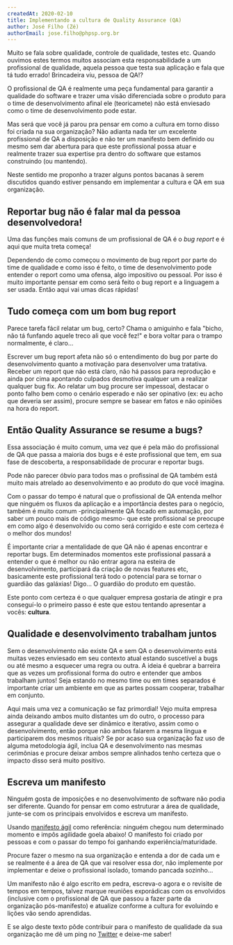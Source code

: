 ```yaml
---
createdAt: 2020-02-10
title: Implementando a cultura de Quality Assurance (QA)
author: José Filho (Zé)
authorEmail: jose.filho@phpsp.org.br
---
```


Muito se fala sobre qualidade, controle de qualidade, testes etc. Quando ouvimos estes termos muitos associam esta responsabilidade a um profissional de qualidade, aquela pessoa que testa sua aplicação e fala que tá tudo errado! Brincadeira viu, pessoa de QA!?

O profissional de QA é realmente uma peça fundamental para garantir a qualidade do software e trazer uma visão diferenciada sobre o produto para o time de desenvolvimento afinal ele (teoricamete) não está enviesado como o time de desenvolvimento pode estar.

Mas será que você já parou pra pensar em como a cultura em torno disso foi criada na sua organização? Não adianta nada ter um excelente profissional de QA a disposição e não ter um manifesto bem definido ou mesmo sem dar abertura para que este profissional possa atuar e realmente trazer sua expertise pra dentro do software que estamos construindo (ou mantendo).

Neste sentido me proponho a trazer alguns pontos bacanas à serem discutidos quando estiver pensando em implementar a cultura e QA em sua organização.

## Reportar bug não é falar mal da pessoa desenvolvedora!

Uma das funções mais comuns de um profissional de QA é o *bug report* e é aqui que muita treta começa! 

Dependendo de como começou o movimento de bug report por parte do time de qualidade e como isso é feito, o time de desenvolvimento pode entender o report como uma ofensa, algo impositivo ou pessoal.
Por isso é muito importante pensar em como será feito o bug report e a linguagem a ser usada. Então aqui vai umas dicas rápidas!

## Tudo começa com um bom bug report

Parece tarefa fácil relatar um bug, certo? Chama o amiguinho e fala "bicho, não tá funfando aquele treco ali que você fez!" e bora voltar para o trampo normalmente, é claro...

Escrever um bug report afeta não só o entendimento do bug por parte do desenvolvimento quanto a motivação para desenvolver uma tratativa. Receber um report que não está claro, não há passos para reprodução e ainda por cima apontando culpados desmotiva qualquer um a realizar qualquer bug fix.
Ao relatar um bug procure ser impessoal, destacar o ponto falho bem como o cenário esperado e não ser opinativo (ex: eu acho que deveria ser assim), procure sempre se basear em fatos e não opiniões na hora do report.

## Então Quality Assurance se resume a bugs?

Essa associação é muito comum, uma vez que é pela mão do profissional de QA que passa a maioria dos bugs e é este profissional que tem, em sua fase de descoberta, a responsabilidade de procurar e reportar bugs.

Pode não parecer óbvio para todos mas o profissinal de QA também está muito mais atrelado ao desenvolvimento e ao produto do que você imagina.

Com o passar do tempo é natural que o profissional de QA entenda melhor que ninguém os fluxos da aplicação e a importância destes para o negócio, também é muito comum -principalmente QA focado em automação, por saber um pouco mais de código mesmo- que este profissional se preocupe em como algo é desenvolvido ou como será corrigido e este com certeza é o melhor dos mundos!

É importante criar a mentalidade de que QA não é apenas encontrar e reportar bugs. Em determinados momentos este profissional passará a entender o que é melhor ou não entrar agora na esteira de desenvolvimento, participará da criação de novas features etc, basicamente este profissional terá todo o potencial para se tornar o guardião das galáxias! Digo... O guardião do produto em questão.

Este ponto com certeza é o que qualquer empresa gostaria de atingir e pra conseguí-lo o primeiro passo é este que estou tentando apresentar a vocês: **cultura**.

## Qualidade e desenvolvimento trabalham juntos

Sem o desenvolvimento não existe QA e sem QA o desenvolvimento está muitas vezes enviesado em seu contexto atual estando suscetível a bugs ou até mesmo a esquecer uma regra ou outra. A ideia é quebrar a barreira que as vezes um profissional forma do outro e entender que ambos trabalham juntos! Seja estando no mesmo time ou em times separados é importante criar um ambiente em que as partes possam cooperar, trabalhar em conjunto.

Aqui mais uma vez a comunicação se faz primordial! Vejo muita empresa ainda deixando ambos muito distantes um do outro, o processo para assegurar a qualidade deve ser dinâmico e iterativo, assim como o desenvolvimento, então porque não ambos falarem a mesma língua e participarem dos mesmos rituais? Se por acaso sua organização faz uso de alguma metodologia ágil, inclua QA e desenvolvimento nas mesmas cerimônias e procure deixar ambos sempre alinhados tenho certeza que o impacto disso será muito positivo.

## Escreva um manifesto

Ninguém gosta de imposições e no desenvolvimento de software não podia ser diferente. Quando for pensar em como estruturar a área de qualidade, junte-se com os principais envolvidos e escreva um manifesto.

Usando [manifesto ágil](https://agilemanifesto.org/iso/ptbr/manifesto.html) como referência: ninguém chegou num determinado momento e impôs agilidade goela abaixo! O manifesto foi criado por pessoas e com o passar do tempo foi ganhando experiência/maturidade.

Procure fazer o mesmo na sua organização e entenda a dor de cada um e se realmente é a área de QA que vai resolver essa dor, não implemente por implementar e deixe o profissional isolado, tomando pancada sozinho...

Um manifesto não é algo escrito em pedra, escreva-o agora e o revisite de tempos em tempos, talvez marque reuniões exporádicas com os envolvidos (inclusive com o profissional de QA que passou a fazer parte da organização pós-manifesto) e atualize conforme a cultura for evoluindo e lições vão sendo aprendidas.

E se algo deste texto pôde contribuir para o manifesto de qualidade da sua organização me dê um ping no [Twitter](https://twitter.com/jose_filho_dev) e deixe-me saber!
